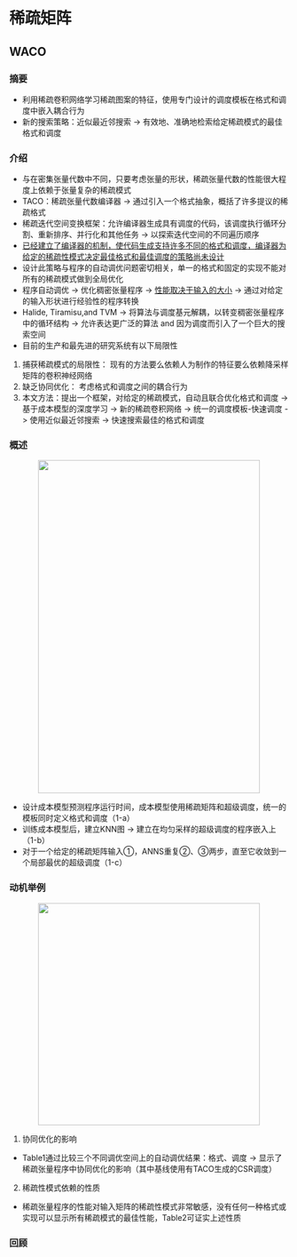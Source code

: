 # **稀疏矩阵**
## **WACO**
### 摘要
- 利用稀疏卷积网络学习稀疏图案的特征，使用专门设计的调度模板在格式和调度中嵌入耦合行为
- 新的搜索策略：近似最近邻搜索 -> 有效地、准确地检索给定稀疏模式的最佳格式和调度

### 介绍
- 与在密集张量代数中不同，只要考虑张量的形状，稀疏张量代数的性能很大程度上依赖于张量复杂的稀疏模式
- TACO：稀疏张量代数编译器 -> 通过引入一个格式抽象，概括了许多提议的稀疏格式
- 稀疏迭代空间变换框架：允许编译器生成具有调度的代码，该调度执行循环分割、重新排序、并行化和其他任务 -> 以探索迭代空间的不同遍历顺序
- <u>已经建立了编译器的机制，使代码生成支持许多不同的格式和调度，编译器为给定的稀疏性模式决定最佳格式和最佳调度的策略尚未设计</u>
- 设计此策略与程序的自动调优问题密切相关，单一的格式和固定的实现不能对所有的稀疏模式做到全局优化
- 程序自动调优 -> 优化稠密张量程序 -> <u>性能取决于输入的大小</u> -> 通过对给定的输入形状进行经验性的程序转换
- Halide, Tiramisu,and TVM -> 将算法与调度基元解耦，以转变稠密张量程序中的循环结构 -> 允许表达更广泛的算法 and 因为调度而引入了一个巨大的搜索空间
- 目前的生产和最先进的研究系统有以下局限性
1. 捕获稀疏模式的局限性：
    现有的方法要么依赖人为制作的特征要么依赖降采样矩阵的卷积神经网络
2. 缺乏协同优化：
    考虑格式和调度之间的耦合行为
3. 本文方法：提出一个框架，对给定的稀疏模式，自动且联合优化格式和调度 -> 基于成本模型的深度学习 -> 新的稀疏卷积网络 -> 统一的调度模板-快速调度 -> 使用近似最近邻搜索 -> 快速搜索最佳的格式和调度

### 概述
<div align=center><img width = '400' height ='600' src ="https://s1.ax1x.com/2023/06/29/pCwHMM4.png"/></div>

- 设计成本模型预测程序运行时间，成本模型使用稀疏矩阵和超级调度，统一的模板同时定义格式和调度（1-a）
- 训练成本模型后，建立KNN图 -> 建立在均匀采样的超级调度的程序嵌入上（1-b）
- 对于一个给定的稀疏矩阵输入①，ANNS重复②、③两步，直至它收敛到一个局部最优的超级调度（1-c）

### 动机举例
<div align=center><img width = '400' height ='400' src ="https://s1.ax1x.com/2023/06/29/pCwOm79.png"/></div>

1. 协同优化的影响
- Table1通过比较三个不同调优空间上的自动调优结果：格式、调度 -> 显示了稀疏张量程序中协同优化的影响（其中基线使用有TACO生成的CSR调度）

2. 稀疏性模式依赖的性质
- 稀疏张量程序的性能对输入矩阵的稀疏性模式非常敏感，没有任何一种格式或实现可以显示所有稀疏模式的最佳性能，Table2可证实上述性质

### 回顾